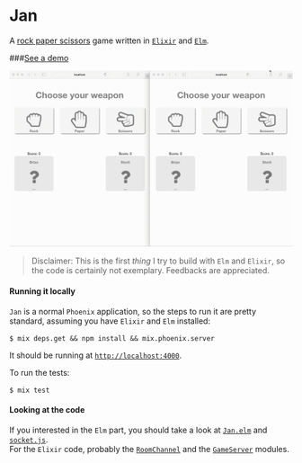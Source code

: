 # Jan

A [rock paper scissors](https://en.wikipedia.org/wiki/Rock-paper-scissors) game written in [`Elixir`](http://elixir-lang.org/) and [`Elm`](http://elm-lang.org).

###[See a demo](https://jkp.herokuapp.com)

![demo](/docs/demo.gif)


> Disclaimer: This is the first *thing* I try to build with `Elm` and `Elixir`, so the code is certainly not exemplary. Feedbacks are appreciated.

#### Running it locally

`Jan` is a normal `Phoenix` application, so the steps to run it are pretty standard, assuming you have `Elixir` and `Elm` installed:

```
$ mix deps.get && npm install && mix.phoenix.server
```

It should be running at [`http://localhost:4000`](http://localhost:4000).

To run the tests:

```
$ mix test
```

#### Looking at the code

If you interested in the `Elm` part, you should take a look at [`Jan.elm`](/web/elm/Jan.elm) and [`socket.js`](/web/static/js/socket.js).  
For the `Elixir` code, probably the [`RoomChannel`](/web/channels/room_channel.ex) and the [`GameServer`](/lib/jan/game_server.ex) modules. 

